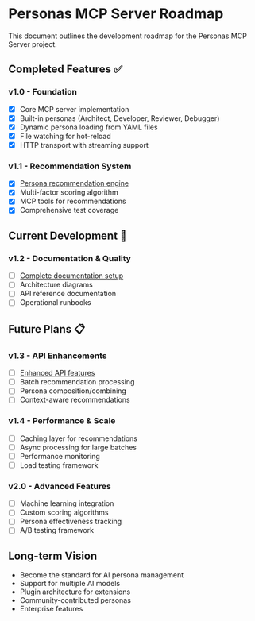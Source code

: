 # Personas MCP Server Roadmap

This document outlines the development roadmap for the Personas MCP Server project.

## Completed Features ✅

### v1.0 - Foundation

- [x] Core MCP server implementation
- [x] Built-in personas (Architect, Developer, Reviewer, Debugger)
- [x] Dynamic persona loading from YAML files
- [x] File watching for hot-reload
- [x] HTTP transport with streaming support

### v1.1 - Recommendation System

- [x] [Persona recommendation engine](./archive/2025-07-15-v1-recommendation-system.md)
- [x] Multi-factor scoring algorithm
- [x] MCP tools for recommendations
- [x] Comprehensive test coverage

## Current Development 🚧

### v1.2 - Documentation & Quality

- [ ] [Complete documentation setup](./current/2025-07-15-v1-documentation-setup.md)
- [ ] Architecture diagrams
- [ ] API reference documentation
- [ ] Operational runbooks

## Future Plans 📋

### v1.3 - API Enhancements

- [ ] [Enhanced API features](./current/2025-07-15-v1-api-improvements.md)
- [ ] Batch recommendation processing
- [ ] Persona composition/combining
- [ ] Context-aware recommendations

### v1.4 - Performance & Scale

- [ ] Caching layer for recommendations
- [ ] Async processing for large batches
- [ ] Performance monitoring
- [ ] Load testing framework

### v2.0 - Advanced Features

- [ ] Machine learning integration
- [ ] Custom scoring algorithms
- [ ] Persona effectiveness tracking
- [ ] A/B testing framework

## Long-term Vision

- Become the standard for AI persona management
- Support for multiple AI models
- Plugin architecture for extensions
- Community-contributed personas
- Enterprise features
